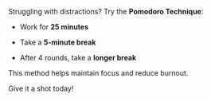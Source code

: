 Struggling with distractions? Try the **Pomodoro Technique**:
- Work for **25 minutes**
- Take a **5-minute break**
- After 4 rounds, take a **longer break**

This method helps maintain focus and reduce burnout.  
Give it a shot today!